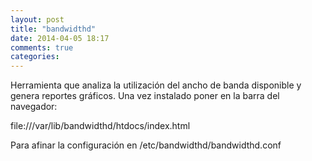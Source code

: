 ```yaml
---
layout: post
title: "bandwidthd"
date: 2014-04-05 18:17
comments: true
categories: 
---
```

Herramienta que analiza la utilización del ancho de banda disponible y genera reportes gráficos. Una vez instalado poner en la barra del navegador:

file:///var/lib/bandwidthd/htdocs/index.html

Para afinar la configuración en /etc/bandwidthd/bandwidthd.conf

